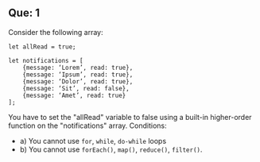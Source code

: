 ## Que: 1
Consider the following array:

```
let allRead = true;

let notifications = [
    {message: ‘Lorem’, read: true},
    {message: ‘Ipsum’, read: true},
    {message: ‘Dolor’, read: true},
    {message: ‘Sit’, read: false},
    {message: ‘Amet’, read: true}
];
```

You have to set the "allRead" variable to false using a built-in higher-order function on the "notifications" array. Conditions: 
* a) You cannot use `for`, `while`, `do-while` loops 
* b) You cannot use `forEach()`, `map()`, `reduce()`, `filter()`.